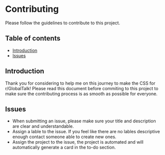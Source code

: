 # Contributing

Please follow the guidelines to contribute to this project.

## Table of contents
- [Introduction](#introduction)
- [Issues](#issues)

## Introduction

Thank you for considering to help me on this journey to make the CSS for r/GlobalTalk! Please read this document before commiting to this project to make sure the contributing process is as smooth as possible for everyone.

## Issues

* When submitting an issue, please make sure your title and description are clear and understandable.
* Assign a lable to the issue. If you feel like there are no lables descriptive enough contact someone able to create new ones.
* Assign the project to the issue, the project is automated and will automatically generate a card in the to-do section.
